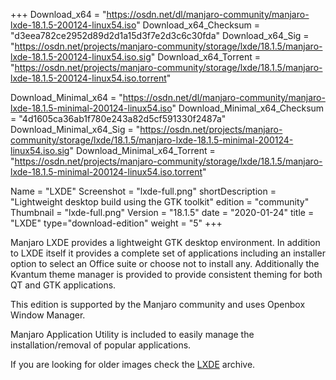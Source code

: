 +++
Download_x64 = "https://osdn.net/dl/manjaro-community/manjaro-lxde-18.1.5-200124-linux54.iso"
Download_x64_Checksum = "d3eea782ce2952d89d2d1a15d3f7e2d3c6c30fda"
Download_x64_Sig = "https://osdn.net/projects/manjaro-community/storage/lxde/18.1.5/manjaro-lxde-18.1.5-200124-linux54.iso.sig"
Download_x64_Torrent = "https://osdn.net/projects/manjaro-community/storage/lxde/18.1.5/manjaro-lxde-18.1.5-200124-linux54.iso.torrent"

Download_Minimal_x64 = "https://osdn.net/dl/manjaro-community/manjaro-lxde-18.1.5-minimal-200124-linux54.iso"
Download_Minimal_x64_Checksum = "4d1605ca36ab1f780e243a82d5cf591330f2487a"
Download_Minimal_x64_Sig = "https://osdn.net/projects/manjaro-community/storage/lxde/18.1.5/manjaro-lxde-18.1.5-minimal-200124-linux54.iso.sig"
Download_Minimal_x64_Torrent = "https://osdn.net/projects/manjaro-community/storage/lxde/18.1.5/manjaro-lxde-18.1.5-minimal-200124-linux54.iso.torrent"

Name = "LXDE"
Screenshot = "lxde-full.png"
shortDescription = "Lightweight desktop build using the GTK toolkit"
edition = "community"
Thumbnail = "lxde-full.png"
Version = "18.1.5"
date = "2020-01-24"
title = "LXDE"
type="download-edition"
weight = "5"
+++

Manjaro LXDE provides a lightweight GTK desktop environment. In addition to LXDE itself it provides a complete set of applications including an installer option to select an Office suite or choose not to install any. Additionally the Kvantum theme manager is provided to provide consistent theming for both QT and GTK applications.

This edition is supported by the Manjaro community and uses Openbox Window Manager.

Manjaro Application Utility is included to easily manage the installation/removal of popular applications.

If you are looking for older images check the [LXDE](https://osdn.net/projects/manjaro-archive/storage/lxde/) archive.
